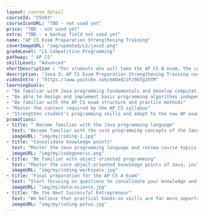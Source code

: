 ```yaml
---
layout: course_detail
courseId: "CS503"
courseIconURL: "TBD - not used yet"
price: "TBD - not used yet"
extra: "TBD - a backup field not used yet"
name: "AP CS Exam Preparation Strengthening Training"
coverImageURL: "img/updated/L5/java3.png"
gradeLevel: "L5 Competitive Programming"
pathway: " AP CS"
skillLevel: "Advanced"
shortDescription : "For students who will take the AP CS A exam, the course will review the exam key points, train on exam exercises, and strengthen the basic programming skills required for the exam."
description: "Java 3: AP CS Exam Preparation Strengthening Training course to prepare for the final preparation for the AP CS A exam. The main focus is to prepare for the final preparation for the AP CS A exam. Students should start focusing on exercises to consolidate their knowledge points after learning the Java core topics. The course is designed to strengthen the basic programming skills needed for the AP CS A exam for students who will be taking the exam."
videoIntro : "https://www.youtube.com/embed/zFz9bTgJXYM"
learningGoals:
- "Be familiar with Java programming fundamentals and develop computational thinking"
- "Be able to design and implement basic programming algorithms independently"
- "Be familiar with the AP CS exam structure and practice methods"
- "Master the content required by the AP CS syllabus"
- "Strengthen student's programming skills and adapt to the new AP exam requirements"
promotions:
- title: " Become familiar with the Java programming language"
  text: "Become familiar with the core programming concepts of the Java programming language and train logical thinking skills to develop a programming mindset."
  imageURL: "img/my/coding-1.jpg"
- title: "Consolidate knowledge points"
  text: "Master the Java programming language and review course topics, train on exam exercises, and strengthen the basic programming skills needed for the exam."
  imageURL: "img/my/codegeneric.png"
- title: "Be familiar with object-oriented programming"
  text: "Master the core object-oriented knowledge points of Java, including classes, objects, inheritance, interfaces, polymorphism, and other exam topics."
  imageURL: "img/my/coding-workspace.jpg"
- title: "Final preparation for the AP CS A Exam"
  text: "Start focusing on questions to consolidate your knowledge and focus on the final preparation for the AP CS A Exam."
  imageURL: "img/my/data-science.jpg"
- title: "Be the Next Successful Entrepreneur"
  text: "We believe that practical hands-on skills are far more important than theoretical knowledge. Every class is set up to provide students with the ability to solve specific real-world problems through programming. At the same time, we will teach students about STEM entrepreneurship so that they learn how to take an idea and turn it into reality through hard work."
  imageURL: "img/my/coding-potus.jpg"
---
```

